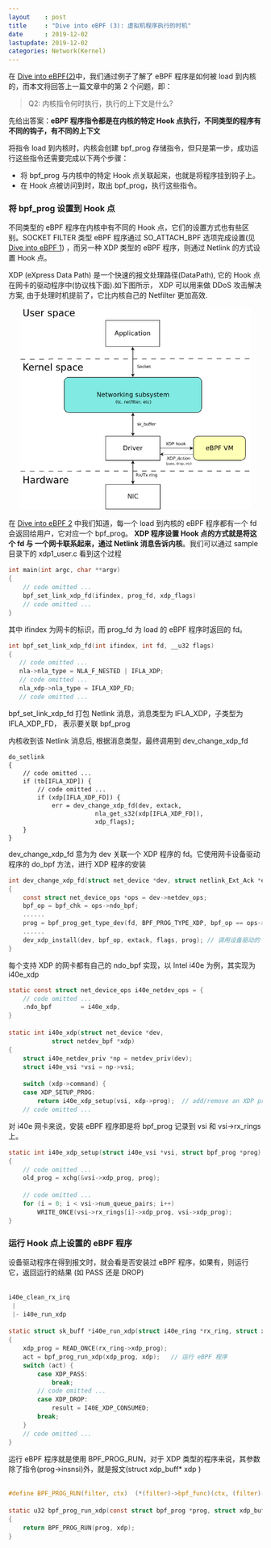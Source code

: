 ```yaml
---
layout    : post
title     : "Dive into eBPF (3): 虚拟机程序执行的时机"
date      : 2019-12-02
lastupdate: 2019-12-02
categories: Network(Kernel)
---
```


在 [Dive into eBPF(2)](https://switch-router.gitee.io/blog/bpf-2/)中，我们通过例子了解了 eBPF 程序是如何被 load 到内核的，而本文将回答上一篇文章中的第 2 个问题，即：

> Q2: 内核指令何时执行，执行的上下文是什么?

先给出答案：**eBPF 程序指令都是在内核的特定 Hook 点执行，不同类型的程序有不同的钩子，有不同的上下文** 

将指令 load 到内核时，内核会创建 bpf_prog 存储指令，但只是第一步，成功运行这些指令还需要完成以下两个步骤：

- 将 bpf_prog 与内核中的特定 Hook 点关联起来，也就是将程序挂到钩子上。
- 在 Hook 点被访问到时，取出 bpf_prog，执行这些指令。

### 将 bpf_prog 设置到 Hook 点

不同类型的 eBPF 程序在内核中有不同的 Hook 点，它们的设置方式也有些区别。SOCKET FILTER 类型 eBPF 程序通过 SO_ATTACH_BPF 选项完成设置(见[Dive into eBPF 1](https://switch-router.gitee.io/blog/bpf-1/)) ，而另一种 XDP 类型的 eBPF 程序，则通过 Netlink 的方式设置 Hook 点。

XDP (eXpress Data Path) 是一个快速的报文处理路径(DataPath), 它的 Hook 点在网卡的驱动程序中(协议栈下面).如下图所示， XDP 可以用来做 DDoS 攻击解决方案, 由于处理时机提前了，它比内核自己的 Netfilter 更加高效.

<p align="center"><img src="/assets/img/bpf-3/linux-network-stack-with-xdp.png" height="400"></p>

在 [Dive into eBPF 2](https://switch-router.gitee.io/blog/bpf-2/) 中我们知道，每一个 load 到内核的 eBPF 程序都有一个 fd 会返回给用户，它对应一个 bpf_prog。 **XDP 程序设置 Hook 点的方式就是将这个 fd 与 一个网卡联系起来，通过 Netlink 消息告诉内核**。我们可以通过 sample 目录下的 xdp1_user.c 看到这个过程

```c
int main(int argc, char **argv)
{
    // code omitted ...
    bpf_set_link_xdp_fd(ifindex, prog_fd, xdp_flags)
    // code omitted ...
}
```
其中 ifindex 为网卡的标识，而 prog_fd 为 load 的 eBPF 程序时返回的 fd。

```c
int bpf_set_link_xdp_fd(int ifindex, int fd, __u32 flags)
{
   // code omitted ...
   nla->nla_type = NLA_F_NESTED | IFLA_XDP;
   // code omitted ...
   nla_xdp->nla_type = IFLA_XDP_FD;  
   // code omitted ...

```
bpf_set_link_xdp_fd 打包 Netlink 消息，消息类型为 IFLA_XDP，子类型为 IFLA_XDP_FD， 表示要关联 bpf_prog

内核收到该 Netlink 消息后, 根据消息类型，最终调用到 dev_change_xdp_fd

```
do_setlink
{
    // code omitted ...
    if (tb[IFLA_XDP]) {
        // code omitted ...
        if (xdp[IFLA_XDP_FD]) {
			err = dev_change_xdp_fd(dev, extack,
						nla_get_s32(xdp[IFLA_XDP_FD]),
						xdp_flags);
    }
}
```

dev_change_xdp_fd 意为为 dev 关联一个 XDP 程序的 fd。它使用网卡设备驱动程序的 do_bpf 方法，进行 XDP 程序的安装

```c
int dev_change_xdp_fd(struct net_device *dev, struct netlink_Ext_Ack *extack, int fd, u32 flags)
{
    const struct net_device_ops *ops = dev->netdev_ops;
    bpf_op = bpf_chk = ops->ndo_bpf;
    ......
    prog = bpf_prog_get_type_dev(fd, BPF_PROG_TYPE_XDP, bpf_op == ops->ndo_bpf);
    ......                      
    dev_xdp_install(dev, bpf_op, extack, flags, prog); // 调用设备驱动的 ndo_bpf 方法，命令为 XDP_SETUP_PROG
}
```

每个支持 XDP 的网卡都有自己的 ndo_bpf 实现，以 Intel i40e 为例，其实现为 i40e_xdp
```c
static const struct net_device_ops i40e_netdev_ops = {
    // code omitted ...
    .ndo_bpf		= i40e_xdp,
}

static int i40e_xdp(struct net_device *dev,
		    struct netdev_bpf *xdp)
{
	struct i40e_netdev_priv *np = netdev_priv(dev);
	struct i40e_vsi *vsi = np->vsi;

	switch (xdp->command) {
	case XDP_SETUP_PROG:
		return i40e_xdp_setup(vsi, xdp->prog);  // add/remove an XDP program
    // code omitted ...           
```

对 i40e 网卡来说，安装 eBPF 程序即是将 bpf_prog 记录到 vsi 和 vsi->rx_rings 上。
```c
static int i40e_xdp_setup(struct i40e_vsi *vsi, struct bpf_prog *prog)
{
    // code omitted ...
    old_prog = xchg(&vsi->xdp_prog, prog);

    // code omitted ...
	for (i = 0; i < vsi->num_queue_pairs; i++)
		WRITE_ONCE(vsi->rx_rings[i]->xdp_prog, vsi->xdp_prog);
}
```

### 运行 Hook 点上设置的 eBPF 程序

设备驱动程序在得到报文时，就会看是否安装过 eBPF 程序，如果有，则运行它，返回运行的结果 (如 PASS 还是 DROP)

```c

i40e_clean_rx_irq
 |
 |- i40e_run_xdp

static struct sk_buff *i40e_run_xdp(struct i40e_ring *rx_ring, struct xdp_buff *xdp)
{
    xdp_prog = READ_ONCE(rx_ring->xdp_prog);
    act = bpf_prog_run_xdp(xdp_prog, xdp);   // 运行 eBPF 程序
	switch (act) {
	    case XDP_PASS:
		    break;
	    // code omitted ...
	    case XDP_DROP:
		    result = I40E_XDP_CONSUMED;
		break;
	}
    // code omitted ...
}
```

运行 eBPF 程序就是使用 BPF_PROG_RUN，对于 XDP 类型的程序来说，其参数除了指令(prog->insnsi)外，就是报文(struct xdp_buff* xdp )
```c

#define BPF_PROG_RUN(filter, ctx)  (*(filter)->bpf_func)(ctx, (filter)->insnsi)

static u32 bpf_prog_run_xdp(const struct bpf_prog *prog, struct xdp_buff *xdp)
{
	return BPF_PROG_RUN(prog, xdp);
}
```
